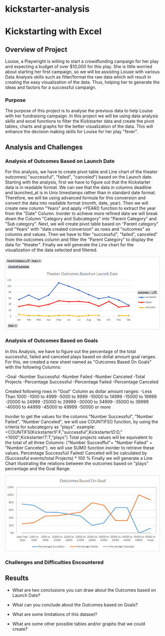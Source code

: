 # kickstarter-analysis
# Kickstarting with Excel

## Overview of Project

Louise, a Playwright is willing to start a crowdfunding campaign for her play and expecting a budget of over $10,000 for this play. She is little worried about starting her first campaign, so we will be assisting Loiuse with various Data Analysis skills such as filter/format the raw data which will result in creating the easy visualization of the data. Thus, helping her to generate the ideas and factors for a successful campaign.


### Purpose

The purpose of this project is to analyse the previous data to help Louise with her fundraising campaign. In this project we will be using data analysis skills and excel functions to filter the Kickstarter data and create the pivot tables, charts and graphs for the better visualization of the data. This will enhance the decision making skills for Louise for her play "fever".

## Analysis and Challenges

### Analysis of Outcomes Based on Launch Date

For this analysis, we have to create pivot table and Line chart of the theater outcomes( "successful", "failed", "canceled") based on the Launch date.
Starting with the analysis, first we have to figure out that the Kickstarter data is in readable format. We can see that the data in columns deadline and launched_at is in Unix timestamps rather than in standard date format. Therefore, we will be using advanced formula for this conversion and convert the data into readable format (month, date, year). Then we will create new column "Years" and apply =YEAR() function to extract the year from the "Date" Column. 
Inorder to achieve more refined data we will break down the Column "Category and Subcategory" into "Parent Category" and "Sub category".
Next, we will create pivot table based on "Parent category" and "Years" with "date created conversion" as rows and "outcomes" as columns and values. Then we have to filer "successful", "failed", canceled" from the outcomes column and filter the "Parent Category" to display the data for "theater".
Finally we will generate the Line chart for the visualization of the data selected and filtered.

![Test Image](/Resources/Theater_Outcomes_vs_Launch.png)

### Analysis of Outcomes Based on Goals

In this Analysis, we have to figure out the percentage of the total successful, failed and canceled plays based on dollat amount goal ranges.
For this, we created a new sheet named as "Outcomes Based On Goals" with the following Columns:

-Goal
-Number Successful
-Number Failed
-Number Canceled
-Total Projects
-Percentage Successful
-Percentage Failed
-Percentage Canceled

Created following rows in "Goal" Column as dollar amount ranges:
-Less Than 1000
-1000 to 4999
-5000 to 9999
-10000 to 14999
-15000 to 19999
-20000 to 24999
-25000 to 29999
-30000 to 34999
-35000 to 39999
-40000 to 44999
-45000 to 49999
-50000 or more

Inorder to get the values for the columns "Number Successful", "Number Failed", "Number Canceled", we will use COUNTIFS() function, by using the criteria for subcategory as "plays".
example: =COUNTIFS(Kickstarter!$F:$F,"successful",Kickstarter!$D:$D,"<1000",Kickstarter!$T:$T,"plays")
Total projects values will be equivalent to the total of all three Columns: ("Number Succesfful"+ "Number Failed" + "Number Canceled"). we will use SUM() function inorder to retrieve these values.
Percentage Successful/ Failed/ Canceled will be calculated by (Successful events/total Projects) * 100 %
Finally we will generate a Line Chart illustrating the relations between the outcomes based on "plays" percentage and the Goal Range.


![Test Image](/Resources/Outcomes_vs_Goals.png)



### Challenges and Difficulties Encountered

## Results

- What are two conclusions you can draw about the Outcomes based on Launch Date?

- What can you conclude about the Outcomes based on Goals?

- What are some limitations of this dataset?

- What are some other possible tables and/or graphs that we could create?
